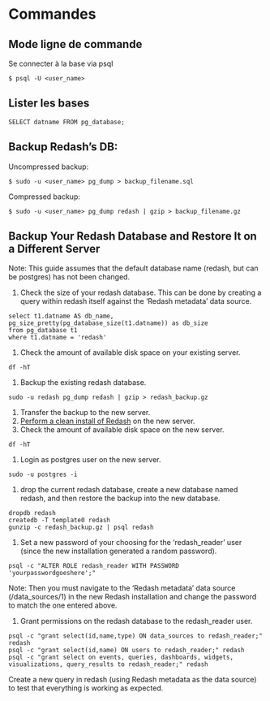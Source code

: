 # Commandes
## Mode ligne de commande
Se connecter à la base via psql

`$ psql -U <user_name>`

## Lister les bases

```
SELECT datname FROM pg_database;
```

## Backup Redash’s DB:

Uncompressed backup: 

```
$ sudo -u <user_name> pg_dump > backup_filename.sql
```

Compressed backup: 

```
$ sudo -u <user_name> pg_dump redash | gzip > backup_filename.gz
```

## Backup Your Redash Database and Restore It on a Different Server

Note: This guide assumes that the default database name (redash, but can be postgres) has not been changed.

1. Check the size of your redash database. This can be done by creating a query within redash itself against the ‘Redash metadata’ data source.

```
select t1.datname AS db_name, pg_size_pretty(pg_database_size(t1.datname)) as db_size
from pg_database t1
where t1.datname = 'redash'

```

1. Check the amount of available disk space on your existing server.

```
df -hT

```

1. Backup the existing redash database.

```
sudo -u redash pg_dump redash | gzip > redash_backup.gz

```

1. Transfer the backup to the new server.
2. [Perform a clean install of Redash](#setup-redash-instance-setup) on the new server.
3. Check the amount of available disk space on the new server.

```
df -hT

```

1. Login as postgres user on the new server.

```
sudo -u postgres -i

```

1. drop the current redash database, create a new database named redash, and then restore the backup into the new database.

```
dropdb redash
createdb -T template0 redash
gunzip -c redash_backup.gz | psql redash

```

1. Set a new password of your choosing for the ‘redash_reader’ user (since the new installation generated a random password).

```
psql -c "ALTER ROLE redash_reader WITH PASSWORD 'yourpasswordgoeshere';"

```

Note: Then you must navigate to the ‘Redash metadata’ data source (/data_sources/1) in the new Redash installation and change the password to match the one entered above.

1. Grant permissions on the redash database to the redash_reader user.

```
psql -c "grant select(id,name,type) ON data_sources to redash_reader;" redash
psql -c "grant select(id,name) ON users to redash_reader;" redash
psql -c "grant select on events, queries, dashboards, widgets, visualizations, query_results to redash_reader;" redash

```

Create a new query in redash (using Redash metadata as the data source) to test that everything is working as expected.

